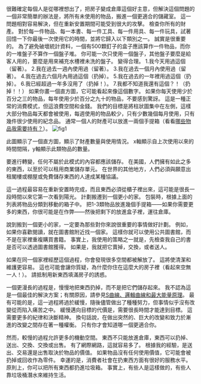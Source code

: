 很難確定每個人是從哪裡想出了，把房子變成倉庫這個好主意，但解決這個問題的一個非常簡單的辦法是，將所有未使用的物品，搬進一個更適合的儲藏室。
這一問題相對容易解決，但在重新安置期間可能受到很大的攻擊。
檢查你所有的財產。
對於每一件物品、每一本書、每一件工具、每一件用具、每一件玩具，試著回憶一下你最後一次使用它的時間，並將它歸入以下類別之一。
誠實是很重要的。
為了避免破壞統計資料，一個有500顆釘子的盒子應該算作一件物品，而你的一堆盤子不算作一個盤子堆。
你可能一次只使用一個盤子，其他盤子要麼是給客人用的，要麼是用來補充水槽裡未洗的盤子。
變得合理。
1.我今天用過這個（留著）。
2.我在過去一週內使用過（留著）。
3.我在過去一個月內使用過（留著）。
4.我在過去六個月內用過這個（扔掉）。
5.我在過去的一年裡用過這個（扔掉）。
6.我已經超過一年多沒用了（扔掉！）。
7.我都不知道我還有這個？！（扔掉！！）
如果你畫一個直方圖，它可能看起來像這個數字。
如果你每天使用少於百分之三的物品，每年使用少於百分之九十的物品，不要感到驚訝。
這是一種正常的消費模式，但這浪費空間和金錢。
我們的目標是將柱狀圖集中在左側，這樣大部分物品每天都會被使用，每週使用的物品較少，只有少數幾個每月使用，只有幾件很少使用的紀念品。
通常一個人的財產可以放進一兩個手提箱（看看[哪些物品我需要持有？]()）。
![fig1](../img/8-a-iii-fig1.png)

此圖顯示了一個直方圖，顯示了財產數量與使用情況。
x軸顯示自上次使用以來的時間間隔，y軸顯示此類物品的數量。

要進行轉變，任何不屬於此模式的內容都應該儲存。
在美國，人們擁有如此之多的東西，以至於可以租用商業儲存單元。
在世界的其他地方，人們必須與願意出租閣樓或棚屋或免費儲存東西的人達成某種協議。

這一過程最容易在重新安置時完成，而且東西必須從櫃子裡出來，這可能是很長一段時間以來它第一次看到陽光。
計劃搬遷到一個更小的家。
包裝時，根據上面的列表將物品分類到移動的箱子中。
把1-3類物品放進幾個手提箱——如果你需要更多的東西，你很可能是在作弊——然後把剩下的放進盒子裡，運往倉庫。

說到搬到一個更小的家，一定要為那些對你來說很重要的事情做好計劃。
例如，如果你喜歡閱讀，就在圖書館附近找一個家。
這樣你就可以使用公共圖書館，而不是在家裡重複購買書籍。
事實上，我使用的策略之一就是，先檢查我自己的書是否可以透過圖書館獲得。
如果是，我就把它賣掉，交換，或者送人。

如果在同一個家裡經歷這個過程，你會發現很多空間都被解放了。
這將使清潔和維護更容易。
這也可能會讓你質疑，為什麼你住在這麼大的房子裡（看起來空無一人！）。
請抵制用新東西填滿房子的誘惑。

一個更漫長的過程是，慢慢地把東西扔掉，而不是把它們儲存起來。
我不認為這是一個最佳的解決方案；有關原因，請參見[S曲線、邏輯曲線和最大能量原理]()。
最有可能的是，這一過程將過於緩慢，隨後儘管做出了種種努力，但事情似乎沒有改變從而陷入痛苦之中。
緩慢邁向目標的代價是，需要很長時間才能達到目標。
這需要更多的紀律和決斷精神。
換句話說，在做出突然的、巨大的改變和致力於漸進的改變之間存在著一種權衡。
只有你才會知道哪一個更適合你。

然而，較慢的過程允許更多的機動空間。
東西不只能放進倉庫，東西可以扔掉、送出、交換、交換或出售。
有了網際網路，這就容易多了。 
根據我的經驗，是送出、交易還是出售取決於物品的價值。 
如果物品沒有任何使用價值，它可能會被扔掉或回收作為零件。 
幸運的是，消費者社會在扔東西方面有很好的服務水平。 
原則上，你可以把所有東西都扔進垃圾箱。 
事實上，有些人是這樣做的，有些人靠垃圾桶潛水來維持生活。 
